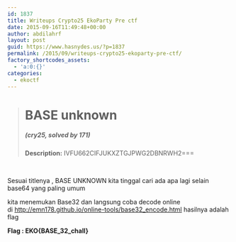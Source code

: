 ```yaml
---
id: 1837
title: Writeups Crypto25 EkoParty Pre ctf
date: 2015-09-16T11:49:48+00:00
author: abdilahrf
layout: post
guid: https://www.hasnydes.us/?p=1837
permalink: /2015/09/writeups-crypto25-ekoparty-pre-ctf/
factory_shortcodes_assets:
  - 'a:0:{}'
categories:
  - ekoctf
---
```

> # BASE unknown
> 
> ##### (cry25, solved by 171)
> 
> **Description:** IVFU662CIFJUKXZTGJPWG2DBNRWH2===

&nbsp;

Sesuai titlenya , BASE UNKNOWN kita tinggal cari ada apa lagi selain base64 yang paling umum

kita menemukan Base32 dan langsung coba decode online di http://emn178.github.io/online-tools/base32_encode.html hasilnya adalah flag

**Flag : EKO{BASE\_32\_chall}**